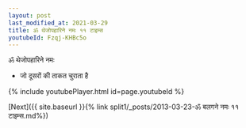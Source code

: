 ```yaml
---
layout: post
last_modified_at: 2021-03-29
title: ॐ थेजोपहारिने नमः ११ टाइम्स
youtubeId: Fzqj-KHBc5o
---
```

 
 
 ॐ थेजोपहारिने नमः  
 
 -  जो दूसरों की ताकत चुराता है 
 
  
 
  
 
 
 
 
 
 


{% include youtubePlayer.html id=page.youtubeId %}
 
[Next]({{ site.baseurl }}{% link  split1/_posts/2013-03-23-ॐ बलगने नमः ११ टाइम्स.md%})
 
